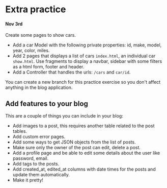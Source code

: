 # Extra practice

#### Nov 3rd

Create some pages to show cars.

- Add a car Model with the following private properties: id, make, model, year, color, miles.
- Add 2 pages that displays a list of cars `index.html`, an individual car `show.html`. Use fragments to display a navbar, sidebar with some filters as a html form, footer and header.
- Add a Controller that handles the urls: `/cars` and `car/id`.

You can create a new branch for this practice exercise so you don't affect anything in the blog application.

## Add features to your blog

This are a couple of things you can include in your blog:

- Add images to a post, this requires another table related to the post tables.
- Add custom error pages.
- Add some ways to get JSON objects from the list of posts.
- Make sure only the owner of the post can edit, delete a post.
- Add a profile page and be able to edit some details about the user like password, email.
- Add tags to the posts.
- Add created_at, edited_at columns with date times for the posts and update them automatically.
- Make it pretty!